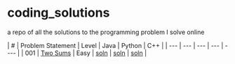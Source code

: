 # coding_solutions
a repo of all the solutions to the programming problem I solve online


| # | Problem Statement | Level |  Java | Python | C++ |
| --- | --- | --- | --- | ---- |
| 001 | [Two Sums](https://leetcode.com/problems/two-sum/) | Easy | [soln](java/prob1.java) | [soln](python3/prob1.py) | [soln](cpp/prob1.cpp) |
